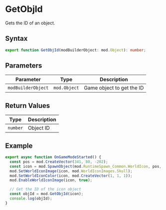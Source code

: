 # GetObjId

Gets the ID of an object.

## Syntax

```typescript
export function GetObjId(modBuilderObject: mod.Object): number;
```

## Parameters

| Parameter          | Type         | Description               |
| ------------------ | ------------ | ------------------------- |
| `modBuilderObject` | `mod.Object` | Game object to get the ID |

## Return Values

| Type     | Description |
| -------- | ----------- |
| `number` | Object ID   |

## Example

```typescript
export async function OnGameModeStarted() {
  const pos = mod.CreateVector(341, 80, -202);
  const icon = mod.SpawnObject(mod.RuntimeSpawn_Common.WorldIcon, pos, mod.CreateVector(0, 0, 0));
  mod.SetWorldIconImage(icon, mod.WorldIconImages.Skull);
  mod.SetWorldIconColor(icon, mod.CreateVector(1, 1, 1));
  mod.EnableWorldIconImage(icon, true);

  // Get the ID of the icon object
  const objId = mod.GetObjId(icon);
  console.log(objId);
}
```